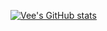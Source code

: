 [![Vee's GitHub stats](https://github-readme-stats.vercel.app/api?username=vee-upatising)](https://github.com/vee-upatising/github-readme-stats)
